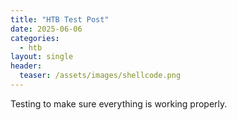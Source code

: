 ```yaml
---
title: "HTB Test Post"
date: 2025-06-06
categories:
  - htb               
layout: single
header:
  teaser: /assets/images/shellcode.png
---
```

Testing to make sure everything is working properly.
